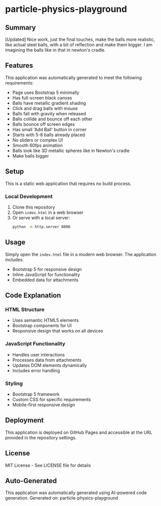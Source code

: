 # particle-physics-playground

## Summary

[Updated] Nice work, just the final touches, make the balls more realistic, like actual steel balls, with a bit of reflection and make them bigger. I am imagining the balls like in that in newton's cradle.

## Features

This application was automatically generated to meet the following requirements:

- Page uses Bootstrap 5 minimally
- Has full-screen black canvas
- Balls have metallic gradient shading
- Click and drag balls with mouse
- Balls fall with gravity when released
- Balls collide and bounce off each other
- Balls bounce off screen edges
- Has small 'Add Ball' button in corner
- Starts with 5-8 balls already placed
- No sliders or complex UI
- Smooth 60fps animation
- Balls look like 3D metallic spheres like in Newton's cradle
- Make balls bigger

## Setup

This is a static web application that requires no build process.

### Local Development

1. Clone this repository
2. Open `index.html` in a web browser
3. Or serve with a local server:
   ```bash
   python -m http.server 8000
   ```


## Usage

Simply open the `index.html` file in a modern web browser. The application includes:
- Bootstrap 5 for responsive design
- Inline JavaScript for functionality
- Embedded data for attachments

## Code Explanation

### HTML Structure
- Uses semantic HTML5 elements
- Bootstrap components for UI
- Responsive design that works on all devices

### JavaScript Functionality
- Handles user interactions
- Processes data from attachments
- Updates DOM elements dynamically
- Includes error handling

### Styling
- Bootstrap 5 framework
- Custom CSS for specific requirements
- Mobile-first responsive design

## Deployment

This application is deployed on GitHub Pages and accessible at the URL provided in the repository settings.

## License

MIT License - See LICENSE file for details

## Auto-Generated

This application was automatically generated using AI-powered code generation.
Generated on: particle-physics-playground
